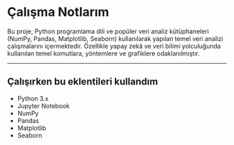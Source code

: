 # Çalışma Notlarım

Bu proje, Python programlama dili ve popüler veri analiz kütüphaneleri (NumPy, Pandas, Matplotlib, Seaborn) kullanılarak yapılan temel veri analizi çalışmalarını içermektedir. Özellikle yapay zekâ ve veri bilimi yolculuğunda kullanılan temel komutlara, yöntemlere ve grafiklere odaklanılmıştır.

---

## Çalışırken bu eklentileri kullandım

- Python 3.x
- Jupyter Notebook
- NumPy
- Pandas
- Matplotlib
- Seaborn
